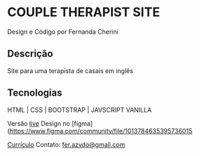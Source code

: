 # COUPLE THERAPIST SITE

Design e Código por Fernanda Cherini

## Descrição

Site para uma terapista de casais em inglês

## Tecnologias

HTML | CSS | BOOTSTRAP | JAVSCRIPT VANILLA

Versão [live](https://fcherini.github.io/couple-therapist/)
Design no [figma](https://www.figma.com/community/file/1013784635395736015

[Currículo](https://drive.google.com/file/d/1EH82yA1moAE_8GLqUwrWv0rlgZ5lvs8C/view?usp=sharing)
Contato: fer.azvdo@gmail.com
